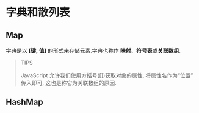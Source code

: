 # 字典和散列表

## Map

字典是以 **[键, 值]** 的形式来存储元素.字典也称作 **映射**、**符号表**或**关联数组**.

> TIPS
>
> JavaScript 允许我们使用方括号([])获取对象的属性, 将属性名作为“位置” 传入即可, 这也是称它为关联数组的原因.

## HashMap
